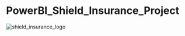 # PowerBI_Shield_Insurance_Project

![shield_insurance_logo](https://github.com/user-attachments/assets/87116967-5c03-47e7-b9b9-e53db0ee5ab7)
